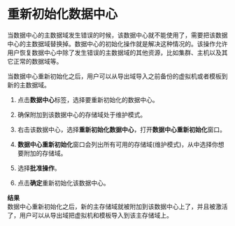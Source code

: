 # 重新初始化数据中心

当数据中心的主数据域发生错误的时候，该数据中心就不能使用了，需要把该数据中心的主数据域替换掉。数据中心的初始化操作就是解决这种情况的。该操作允许用户恢复数据中心中除了发生错误的主数据域的其他资源，比如集群、主机以及其它正常的数据域等。

当数据中心重新初始化之后，用户可以从导出域导入之前备份的虚拟机或者模板到新的主数据域。

1. 点击**数据中心**标签，选择要重新初始化的数据中心。

2. 确保附加到该数据中心的存储域处于维护模式。

3. 右击该数据中心，选择**重新初始化数据中心**，打开**数据中心重新初始化**窗口。

4. **数据中心重新初始化**窗口会列出所有可用的存储域(维护模式)，从中选择你想要附加的存储域。

5. 选择**批准操作**。

6. 点击**确定**重新初始化该数据中心。

**结果**<br/>
数据中心重新初始化之后，新的主存储域就被附加到该数据中心上了，并且被激活了，用户可以从导出域把虚拟机和模板导入到该主存储域上。
